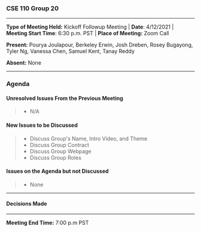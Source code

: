 ### CSE 110 Group 20
* * *

**Type of Meeting Held:** Kickoff Followup Meeting | **Date**: 4/12/2021 | **Meeting Start Time**: 6:30 p.m. PST | **Place of Meeting:** Zoom Call  </br>

**Present:** Pourya Joulapour, Berkeley Erwin, Josh Dreben, Rosey Bugayong, Tyler Ng, Vanessa Chen, Samuel Kent, Tanay Reddy </br>

**Absent:** None

* * * 

 ### Agenda


 #### Unresolved Issues From the Previous Meeting
> * N/A

 #### New Issues to be Discussed
> * Discuss Group's Name, Intro Video, and Theme
> * Discuss Group Contract
> * Discuss Group Webpage
> * Discuss Group Roles

#### Issues on the Agenda but not Discussed
> * None

* * * 

#### Decisions Made



* * * 
**Meeting End Time:** 7:00 p.m PST

